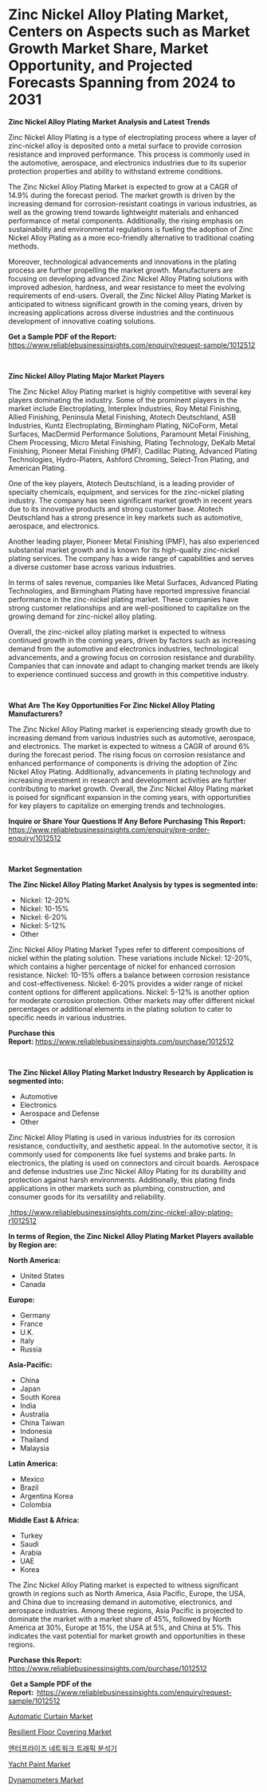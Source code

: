 <p><h1>Zinc Nickel Alloy Plating Market, Centers on Aspects such as Market Growth Market Share, Market Opportunity, and Projected Forecasts Spanning from 2024 to 2031</h1></p><p><strong>Zinc Nickel Alloy Plating Market Analysis and Latest Trends</strong></p>
<p><p>Zinc Nickel Alloy Plating is a type of electroplating process where a layer of zinc-nickel alloy is deposited onto a metal surface to provide corrosion resistance and improved performance. This process is commonly used in the automotive, aerospace, and electronics industries due to its superior protection properties and ability to withstand extreme conditions.</p><p>The Zinc Nickel Alloy Plating Market is expected to grow at a CAGR of 14.9% during the forecast period. The market growth is driven by the increasing demand for corrosion-resistant coatings in various industries, as well as the growing trend towards lightweight materials and enhanced performance of metal components. Additionally, the rising emphasis on sustainability and environmental regulations is fueling the adoption of Zinc Nickel Alloy Plating as a more eco-friendly alternative to traditional coating methods.</p><p>Moreover, technological advancements and innovations in the plating process are further propelling the market growth. Manufacturers are focusing on developing advanced Zinc Nickel Alloy Plating solutions with improved adhesion, hardness, and wear resistance to meet the evolving requirements of end-users. Overall, the Zinc Nickel Alloy Plating Market is anticipated to witness significant growth in the coming years, driven by increasing applications across diverse industries and the continuous development of innovative coating solutions.</p></p>
<p><strong>Get a Sample PDF of the Report:&nbsp;</strong> <a href="https://www.reliablebusinessinsights.com/enquiry/request-sample/1012512">https://www.reliablebusinessinsights.com/enquiry/request-sample/1012512</a></p>
<p>&nbsp;</p>
<p><strong>Zinc Nickel Alloy Plating Major Market Players</strong></p>
<p><p>The Zinc Nickel Alloy Plating market is highly competitive with several key players dominating the industry. Some of the prominent players in the market include Electroplating, Interplex Industries, Roy Metal Finishing, Allied Finishing, Peninsula Metal Finishing, Atotech Deutschland, ASB Industries, Kuntz Electroplating, Birmingham Plating, NiCoForm, Metal Surfaces, MacDermid Performance Solutions, Paramount Metal Finishing, Chem Processing, Micro Metal Finishing, Plating Technology, DeKalb Metal Finishing, Pioneer Metal Finishing (PMF), Cadillac Plating, Advanced Plating Technologies, Hydro-Platers, Ashford Chroming, Select-Tron Plating, and American Plating.</p><p>One of the key players, Atotech Deutschland, is a leading provider of specialty chemicals, equipment, and services for the zinc-nickel plating industry. The company has seen significant market growth in recent years due to its innovative products and strong customer base. Atotech Deutschland has a strong presence in key markets such as automotive, aerospace, and electronics.</p><p>Another leading player, Pioneer Metal Finishing (PMF), has also experienced substantial market growth and is known for its high-quality zinc-nickel plating services. The company has a wide range of capabilities and serves a diverse customer base across various industries.</p><p>In terms of sales revenue, companies like Metal Surfaces, Advanced Plating Technologies, and Birmingham Plating have reported impressive financial performance in the zinc-nickel plating market. These companies have strong customer relationships and are well-positioned to capitalize on the growing demand for zinc-nickel alloy plating.</p><p>Overall, the zinc-nickel alloy plating market is expected to witness continued growth in the coming years, driven by factors such as increasing demand from the automotive and electronics industries, technological advancements, and a growing focus on corrosion resistance and durability. Companies that can innovate and adapt to changing market trends are likely to experience continued success and growth in this competitive industry.</p></p>
<p>&nbsp;</p>
<p><strong>What Are The Key Opportunities For Zinc Nickel Alloy Plating Manufacturers?</strong></p>
<p><p>The Zinc Nickel Alloy Plating market is experiencing steady growth due to increasing demand from various industries such as automotive, aerospace, and electronics. The market is expected to witness a CAGR of around 6% during the forecast period. The rising focus on corrosion resistance and enhanced performance of components is driving the adoption of Zinc Nickel Alloy Plating. Additionally, advancements in plating technology and increasing investment in research and development activities are further contributing to market growth. Overall, the Zinc Nickel Alloy Plating market is poised for significant expansion in the coming years, with opportunities for key players to capitalize on emerging trends and technologies.</p></p>
<p><strong>Inquire or Share Your Questions If Any Before Purchasing This Report:</strong> <a href="https://www.reliablebusinessinsights.com/enquiry/pre-order-enquiry/1012512">https://www.reliablebusinessinsights.com/enquiry/pre-order-enquiry/1012512</a></p>
<p>&nbsp;</p>
<p><strong>Market Segmentation</strong></p>
<p><strong>The Zinc Nickel Alloy Plating Market Analysis by types is segmented into:</strong></p>
<p><ul><li>Nickel: 12-20%</li><li>Nickel: 10-15%</li><li>Nickel: 6-20%</li><li>Nickel: 5-12%</li><li>Other</li></ul></p>
<p><p>Zinc Nickel Alloy Plating Market Types refer to different compositions of nickel within the plating solution. These variations include Nickel: 12-20%, which contains a higher percentage of nickel for enhanced corrosion resistance. Nickel: 10-15% offers a balance between corrosion resistance and cost-effectiveness. Nickel: 6-20% provides a wider range of nickel content options for different applications. Nickel: 5-12% is another option for moderate corrosion protection. Other markets may offer different nickel percentages or additional elements in the plating solution to cater to specific needs in various industries.</p></p>
<p><strong>Purchase this Report:&nbsp;</strong><a href="https://www.reliablebusinessinsights.com/purchase/1012512">https://www.reliablebusinessinsights.com/purchase/1012512</a></p>
<p>&nbsp;</p>
<p><strong>The Zinc Nickel Alloy Plating Market Industry Research by Application is segmented into:</strong></p>
<p><ul><li>Automotive</li><li>Electronics</li><li>Aerospace and Defense</li><li>Other</li></ul></p>
<p><p>Zinc Nickel Alloy Plating is used in various industries for its corrosion resistance, conductivity, and aesthetic appeal. In the automotive sector, it is commonly used for components like fuel systems and brake parts. In electronics, the plating is used on connectors and circuit boards. Aerospace and defense industries use Zinc Nickel Alloy Plating for its durability and protection against harsh environments. Additionally, this plating finds applications in other markets such as plumbing, construction, and consumer goods for its versatility and reliability.</p></p>
<p><a href="https://www.reliablebusinessinsights.com/zinc-nickel-alloy-plating-r1012512">&nbsp;https://www.reliablebusinessinsights.com/zinc-nickel-alloy-plating-r1012512</a></p>
<p><strong>In terms of Region, the Zinc Nickel Alloy Plating Market Players available by Region are:</strong></p>
<p>
    <p> <strong> North America: </strong>
        <ul>
            <li>United States</li>
            <li>Canada</li>
        </ul>
        </p> 
    <p> <strong> Europe: </strong>
        <ul>
            <li>Germany</li>
            <li>France</li>
            <li>U.K.</li>
            <li>Italy</li>
            <li>Russia</li>
        </ul>
        </p> 
    <p> <strong> Asia-Pacific: </strong>
        <ul>
            <li>China</li>
            <li>Japan</li>
            <li>South Korea</li>
            <li>India</li>
            <li>Australia</li>
            <li>China Taiwan</li>
            <li>Indonesia</li>
            <li>Thailand</li>
            <li>Malaysia</li>
        </ul>
        </p> 
    <p> <strong> Latin America: </strong>
        <ul>
            <li>Mexico</li>
            <li>Brazil</li>
            <li>Argentina Korea</li>
            <li>Colombia</li>
        </ul>
        </p> 
    <p> <strong> Middle East & Africa: </strong>
        <ul>
            <li>Turkey</li>
            <li>Saudi</li>
            <li>Arabia</li>
            <li>UAE</li>
            <li>Korea</li>
        </ul>
    </p>
    </p>
<p><p>The Zinc Nickel Alloy Plating market is expected to witness significant growth in regions such as North America, Asia Pacific, Europe, the USA, and China due to increasing demand in automotive, electronics, and aerospace industries. Among these regions, Asia Pacific is projected to dominate the market with a market share of 45%, followed by North America at 30%, Europe at 15%, the USA at 5%, and China at 5%. This indicates the vast potential for market growth and opportunities in these regions.</p></p>
<p><strong>Purchase this Report: </strong><a href="https://www.reliablebusinessinsights.com/purchase/1012512">https://www.reliablebusinessinsights.com/purchase/1012512</a></p>
<p>&nbsp;<strong>Get a Sample PDF of the Report:&nbsp;&nbsp;</strong><a href="https://www.reliablebusinessinsights.com/enquiry/request-sample/1012512">https://www.reliablebusinessinsights.com/enquiry/request-sample/1012512</a></p>
<p><strong></strong></p>
<p><p><a href="https://github.com/indrystar/Market-Research-Report-List-4/blob/main/automatic-curtain-market.md">Automatic Curtain Market</a></p><p><a href="https://github.com/AKSHATREPORTPRIME/Market-Research-Report-List-5/blob/main/resilient-floor-covering-market.md">Resilient Floor Covering Market</a></p><p><a href="https://github.com/nigaleamar09/Market-Research-Report-List-2/blob/main/565990180618.md">엔터프라이즈 네트워크 트래픽 분석기</a></p><p><a href="https://www.linkedin.com/pulse/yacht-paint-market-size-share-trends-analysis-report-n1cke?trackingId=mLzmgC0lSee5PMJCCrl22g%3D%3D">Yacht Paint Market</a></p><p><a href="https://medium.com/@brendafgmorris532/global-dynamometers-market-focus-on-application-end-use-industry-type-equipment-and-region-005a82a1a44e">Dynamometers Market</a></p></p>